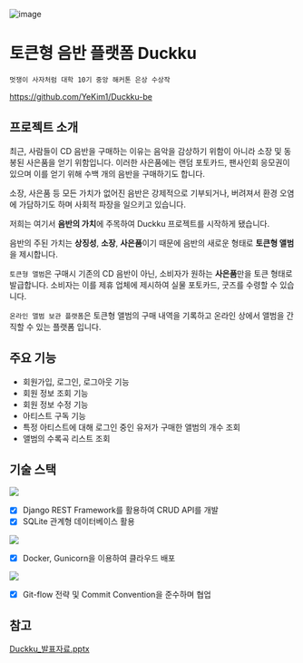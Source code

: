 ![image](https://github.com/YeKim1/Duckku-be/assets/94509287/310af528-0c81-44bf-8413-9a86fd95945b)


# 토큰형 음반 플랫폼 Duckku
```멋쟁이 사자처럼 대학 10기 중앙 해커톤 은상 수상작```

https://github.com/YeKim1/Duckku-be

## 프로젝트 소개

최근, 사람들이 CD 음반을 구매하는 이유는 음악을 감상하기 위함이 아니라 소장 및 동봉된 사은품을 얻기 위함입니다. 이러한 사은품에는 랜덤 포토카드, 팬사인회 응모권이 있으며 이를 얻기 위해 수백 개의 음반을 구매하기도 합니다.

소장, 사은품 등 모든 가치가 없어진 음반은 강제적으로 기부되거나, 버려져서 환경 오염에 가담하기도 하며 사회적 파장을 일으키고 있습니다.

저희는 여기서 **음반의 가치**에 주목하여 Duckku 프로젝트를 시작하게 됐습니다.

음반의 주된 가치는 **상징성**, **소장**, **사은품**이기 때문에 음반의 새로운 형태로 **토큰형 앨범**을 제시합니다.

```토큰형 앨범```은 구매시 기존의 CD 음반이 아닌, 소비자가 원하는 **사은품**만을 토큰 형태로 발급합니다. 소비자는 이를 제휴 업체에 제시하여 실물 포토카드, 굿즈를 수령할 수 있습니다.

```온라인 앨범 보관 플랫폼```은 토큰형 앨범의 구매 내역을 기록하고 온라인 상에서 앨범을 간직할 수 있는 플랫폼 입니다.

## 주요 기능

- 회원가입, 로그인, 로그아웃 기능
- 회원 정보 조회 기능
- 회원 정보 수정 기능
- 아티스트 구독 기능
- 특정 아티스트에 대해 로그인 중인 유저가 구매한 앨범의 개수 조회
- 앨범의 수록곡 리스트 조회 

## 기술 스택

<img src="https://img.shields.io/badge/Django-092E20?style=for-the-badge&logo=Django&logoColor=white">

- [X] Django REST Framework를 활용하여 CRUD API를 개발
- [X] SQLite 관계형 데이터베이스 활용

<img src="https://img.shields.io/badge/Docker-2496ED?style=for-the-badge&logo=Docker&logoColor=white">

- [X] Docker, Gunicorn을 이용하여 클라우드 배포
      
<img src="https://img.shields.io/badge/Git-F05032?style=for-the-badge&logo=Git&logoColor=white">

- [X] Git-flow 전략 및 Commit Convention을 준수하며 협업

## 참고

[Duckku_발표자료.pptx](https://github.com/YeKim1/Duckku-be/files/13348597/Duckku_.pptx)


